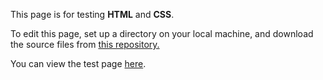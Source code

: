 This page is for testing <strong>HTML</strong> and <strong>CSS</strong>.

To edit this page, set up a directory on your local machine, and download the source files from <a href=https://github.com/elborracho420/freshman-english title="Source Files"> this repository.</a>


You can view the test page <a href=https://elborracho420.github.io/freshman-english/freshman-english.html title="Freshman-English"> here</a>.

